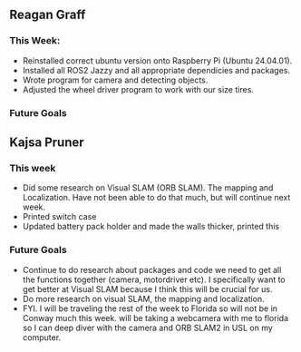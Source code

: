 ## Reagan Graff
### This Week:
- Reinstalled correct ubuntu version onto Raspberry Pi (Ubuntu 24.04.01). 
- Installed all ROS2 Jazzy and all appropriate dependicies and packages.
- Wrote program for camera and detecting objects. 
- Adjusted the wheel driver program to work with our size tires. 

### Future Goals


## Kajsa Pruner
### This week
- Did some research on Visual SLAM (ORB SLAM). The mapping and Localization. Have not been able to do that much, but will continue next week.
- Printed switch case
- Updated battery pack holder and made the walls thicker, printed this

### Future Goals
- Continue to do research about packages and code we need to get all the functions together (camera, motordriver etc). I specifically want to get better at Visual SLAM because I think this will be crucial for us.
- Do more research on visual SLAM, the mapping and localization.
- FYI. I will be traveling the rest of the week to Florida so will not be in Conway much this week. will be taking a webcamera with me to florida so I can deep diver with the camera and ORB SLAM2 in USL on my computer.
